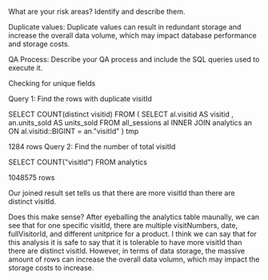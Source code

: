 What are your risk areas? Identify and describe them.

Duplicate values: Duplicate values can result in redundant storage and increase the overall data volume, which may impact database performance and storage costs.


QA Process:
Describe your QA process and include the SQL queries used to execute it.

Checking for unique fields

Query 1: Find the rows with duplicate visitId 


SELECT COUNT(distinct visitid) FROM (
SELECT al.visitid AS visitid , an.units_sold AS units_sold
FROM all_sessions al
INNER JOIN analytics an
ON al.visitid::BIGINT = an."visitId"
    ) tmp

1284 rows 
Query 2: Find the number of total visitId

SELECT COUNT("visitId") FROM analytics

1048575 rows 

Our joined result set tells us that there are more visitId than there are distinct visitId.

Does this make sense? 
After eyeballing the analytics table maunally, we can see that for one specific visitId, there are multiple visitNumbers, date, fullVisitorId, and different unitprice for a product. I think we can say that for this analysis it is safe to say that it is tolerable to have more visitId than there are distinct visitId. However, in terms of data storage, the massive amount of rows can increase the overall data volumn, which may impact the storage costs to increase. 
